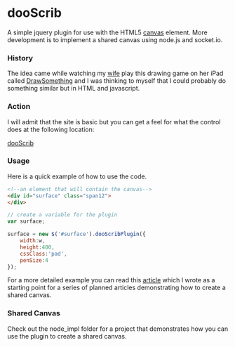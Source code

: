 dooScrib
=======
A simple jquery plugin for use with the HTML5 [canvas](http://en.wikipedia.org/wiki/Canvas_element) element. More development is to implement a shared canvas using node.js and socket.io. 

### History
The idea came while watching my [wife](http://kllywhite.com/) play this drawing game on her iPad called [DrawSomething](https://itunes.apple.com/us/app/draw-something-free/id488628250?mt=8) and I was thinking to myself that I could probably do something similar but in HTML and javascript. 

### Action
I will admit that the site is basic but you can get a feel for what the control does at the following location:

[dooScrib](http://dooscrib.com/)

### Usage
Here is a quick example of how to use the code.

```html
<!--an element that will contain the canvas-->
<div id="surface" class="span12">
</div>
```
```javascript
// create a variable for the plugin
var surface;

surface = new $('#surface').dooScribPlugin({
	width:w,
	height:400,
	cssClass:'pad',
	penSize:4
});
```

For a more detailed example you can read this [article](http://www.codeproject.com/Articles/560229/DooScrib-A-jQuery-plugin-for-creating-a-simple-dra) which I wrote as a starting point for a series of planned articles demonstrating how to create a shared canvas. 

### Shared Canvas
Check out the node_impl folder for a project that demonstrates how you can use the plugin to create a shared canvas. 
